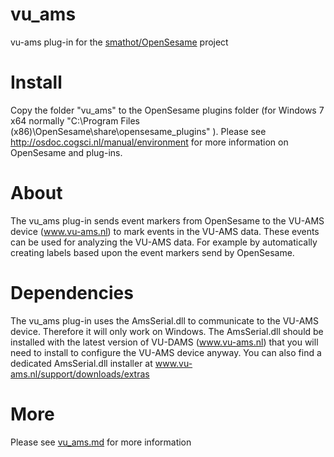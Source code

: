 # vu_ams
vu-ams plug-in for the [smathot/OpenSesame](https://github.com/smathot/OpenSesame) project

# Install

Copy the folder "vu_ams" to the OpenSesame plugins folder (for Windows 7 x64 normally "C:\Program Files (x86)\OpenSesame\share\opensesame_plugins\" ).
Please see http://osdoc.cogsci.nl/manual/environment for more information on OpenSesame and plug-ins.

# About

The vu_ams plug-in sends event markers from OpenSesame to the VU-AMS device (www.vu-ams.nl) to mark events in the VU-AMS data. These events can be used for analyzing the VU-AMS data. For example by automatically creating labels based upon the event markers send by OpenSesame.

# Dependencies

The vu_ams plug-in uses the AmsSerial.dll to communicate to the VU-AMS device. Therefore it will only work on Windows.
The AmsSerial.dll should be installed with the latest version of VU-DAMS (www.vu-ams.nl) that you will need to install to configure the VU-AMS device anyway. You can also find a dedicated AmsSerial.dll installer at www.vu-ams.nl/support/downloads/extras

# More

Please see [vu_ams.md](vu_ams/vu_ams.md) for more information



